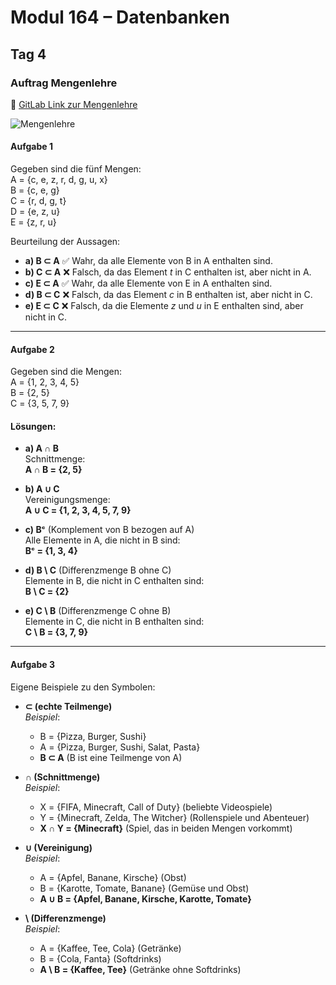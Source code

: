 # Modul 164 – Datenbanken

## Tag 4

### Auftrag Mengenlehre  
🔗 [GitLab Link zur Mengenlehre](https://gitlab.com/ch-tbz-it/Stud/m164/-/blob/main/4.Tag/Auftrag_Mengenlehre.md)

![Mengenlehre](https://github.com/user-attachments/assets/d8ca3726-a06c-48d1-9e61-73ef0069d3f7)

#### **Aufgabe 1**  
Gegeben sind die fünf Mengen:  
A = {c, e, z, r, d, g, u, x}  
B = {c, e, g}  
C = {r, d, g, t}  
D = {e, z, u}  
E = {z, r, u}  

Beurteilung der Aussagen:

- **a) B ⊂ A** ✅ Wahr, da alle Elemente von B in A enthalten sind.
- **b) C ⊂ A** ❌ Falsch, da das Element *t* in C enthalten ist, aber nicht in A.
- **c) E ⊂ A** ✅ Wahr, da alle Elemente von E in A enthalten sind.
- **d) B ⊂ C** ❌ Falsch, da das Element *c* in B enthalten ist, aber nicht in C.
- **e) E ⊂ C** ❌ Falsch, da die Elemente *z* und *u* in E enthalten sind, aber nicht in C.

---

#### **Aufgabe 2**  
Gegeben sind die Mengen:  
A = {1, 2, 3, 4, 5}  
B = {2, 5}  
C = {3, 5, 7, 9}  

#### Lösungen:

- **a) A ∩ B**  
  Schnittmenge:  
  **A ∩ B = {2, 5}**

- **b) A ∪ C**  
  Vereinigungsmenge:  
  **A ∪ C = {1, 2, 3, 4, 5, 7, 9}**

- **c) Bᶜ** (Komplement von B bezogen auf A)  
  Alle Elemente in A, die nicht in B sind:  
  **Bᶜ = {1, 3, 4}**

- **d) B \ C** (Differenzmenge B ohne C)  
  Elemente in B, die nicht in C enthalten sind:  
  **B \ C = {2}**

- **e) C \ B** (Differenzmenge C ohne B)  
  Elemente in C, die nicht in B enthalten sind:  
  **C \ B = {3, 7, 9}**

---

#### **Aufgabe 3**  
Eigene Beispiele zu den Symbolen:

- **⊂ (echte Teilmenge)**  
  *Beispiel*:  
  - B = {Pizza, Burger, Sushi}  
  - A = {Pizza, Burger, Sushi, Salat, Pasta}  
  - **B ⊂ A** (B ist eine Teilmenge von A)

- **∩ (Schnittmenge)**  
  *Beispiel*:  
  - X = {FIFA, Minecraft, Call of Duty} (beliebte Videospiele)  
  - Y = {Minecraft, Zelda, The Witcher} (Rollenspiele und Abenteuer)  
  - **X ∩ Y = {Minecraft}** (Spiel, das in beiden Mengen vorkommt)

- **∪ (Vereinigung)**  
  *Beispiel*:  
  - A = {Apfel, Banane, Kirsche} (Obst)  
  - B = {Karotte, Tomate, Banane} (Gemüse und Obst)  
  - **A ∪ B = {Apfel, Banane, Kirsche, Karotte, Tomate}**

- **\ (Differenzmenge)**  
  *Beispiel*:  
  - A = {Kaffee, Tee, Cola} (Getränke)  
  - B = {Cola, Fanta} (Softdrinks)  
  - **A \ B = {Kaffee, Tee}** (Getränke ohne Softdrinks)
